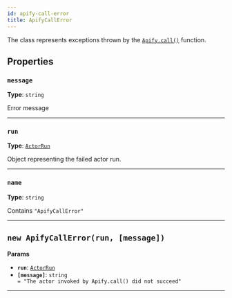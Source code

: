 ```yaml
---
id: apify-call-error
title: ApifyCallError
---
```


<a name="apifycallerror"></a>

The class represents exceptions thrown by the [`Apify.call()`](/docs/api/apify#call) function.

## Properties

### `message`

**Type**: `string`

Error message

---

### `run`

**Type**: [`ActorRun`](/docs/typedefs/actor-run)

Object representing the failed actor run.

---

### `name`

**Type**: `string`

Contains `"ApifyCallError"`

---

<a name="exports.apifycallerror"></a>

## `new ApifyCallError(run, [message])`

**Params**

-   **`run`**: [`ActorRun`](/docs/typedefs/actor-run)
-   **`[message]`**: `string` <code> = &quot;The actor invoked by Apify.call() did not succeed&quot;</code>

---
